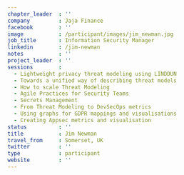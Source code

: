 ```yaml
---
chapter_leader  : ''
company         : Jaja Finance
facebook        : ''
image           : /participant/images/jim_newman.jpg
job_title       : Information Security Manager
linkedin        : /jim-newman
notes           : ''
project_leader  : ''
sessions        : 
  - Lightweight privacy threat modeling using LINDDUN
  - Towards a unified way of describing threat models
  - How to scale Threat Modeling
  - Agile Practices for Security Teams
  - Secrets Management
  - From Threat Modeling to DevSecOps metrics
  - Using graphs for GDPR mappings and visualisations
  - Creating Appsec metrics and visualisation
status          : ''
title           : Jim Newman
travel_from     : Somerset, UK
twitter         : ''
type            : participant
website         : ''
---
```

